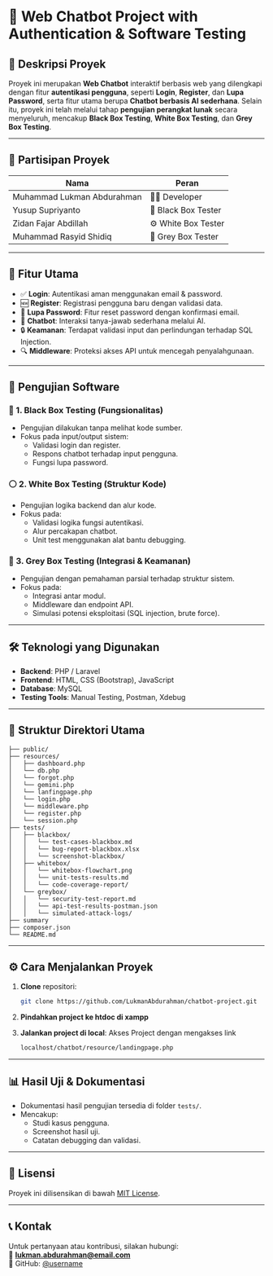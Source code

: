 # 💬 Web Chatbot Project with Authentication & Software Testing

## 📌 Deskripsi Proyek

Proyek ini merupakan **Web Chatbot** interaktif berbasis web yang dilengkapi dengan fitur **autentikasi pengguna**, seperti **Login**, **Register**, dan **Lupa Password**, serta fitur utama berupa **Chatbot berbasis AI sederhana**. Selain itu, proyek ini telah melalui tahap **pengujian perangkat lunak** secara menyeluruh, mencakup **Black Box Testing**, **White Box Testing**, dan **Grey Box Testing**.

---

## 👥 Partisipan Proyek

| Nama                          | Peran                |
|-------------------------------|----------------------|
| Muhammad Lukman Abdurahman    | 👨‍💻 Developer         |
| Yusup Supriyanto              | 🧪 Black Box Tester  |
| Zidan Fajar Abdillah          | ⚙️ White Box Tester  |
| Muhammad Rasyid Shidiq        | 🧩 Grey Box Tester   |

---

## 🚀 Fitur Utama

- ✅ **Login**: Autentikasi aman menggunakan email & password.
- 🆕 **Register**: Registrasi pengguna baru dengan validasi data.
- 🔁 **Lupa Password**: Fitur reset password dengan konfirmasi email.
- 🤖 **Chatbot**: Interaksi tanya-jawab sederhana melalui AI.
- 🔒 **Keamanan**: Terdapat validasi input dan perlindungan terhadap SQL Injection.
- 🔍 **Middleware**: Proteksi akses API untuk mencegah penyalahgunaan.

---

## 🧪 Pengujian Software

### 🔲 1. Black Box Testing (Fungsionalitas)

- Pengujian dilakukan tanpa melihat kode sumber.
- Fokus pada input/output sistem:
  - Validasi login dan register.
  - Respons chatbot terhadap input pengguna.
  - Fungsi lupa password.

### ⚪ 2. White Box Testing (Struktur Kode)

- Pengujian logika backend dan alur kode.
- Fokus pada:
  - Validasi logika fungsi autentikasi.
  - Alur percakapan chatbot.
  - Unit test menggunakan alat bantu debugging.

### 🔳 3. Grey Box Testing (Integrasi & Keamanan)

- Pengujian dengan pemahaman parsial terhadap struktur sistem.
- Fokus pada:
  - Integrasi antar modul.
  - Middleware dan endpoint API.
  - Simulasi potensi eksploitasi (SQL injection, brute force).

---

## 🛠️ Teknologi yang Digunakan

- **Backend**: PHP / Laravel
- **Frontend**: HTML, CSS (Bootstrap), JavaScript
- **Database**: MySQL
- **Testing Tools**: Manual Testing, Postman, Xdebug
---

## 📂 Struktur Direktori Utama

```
├── public/
├── resources/
│   ├── dashboard.php
│   └── db.php
│   └── forgot.php
│   └── gemini.php
│   └── lanfingpage.php
│   └── login.php
│   └── middleware.php
│   └── register.php
│   └── session.php
├── tests/
│   ├── blackbox/
│   │   └── test-cases-blackbox.md
│   │   └── bug-report-blackbox.xlsx
│   │   └── screenshot-blackbox/
│   ├── whitebox/
│   │   └── whitebox-flowchart.png
│   │   └── unit-tests-results.md
│   │   └── code-coverage-report/
│   └── greybox/
│   │   └── security-test-report.md
│   │   └── api-test-results-postman.json
│   │   └── simulated-attack-logs/
├── summary
├── composer.json
└── README.md
```

---

## ⚙️ Cara Menjalankan Proyek

1. **Clone** repositori:
   ```bash
   git clone https://github.com/LukmanAbdurahman/chatbot-project.git
   ```

2. **Pindahkan project ke htdoc di xampp**

3. **Jalankan project di local**:
   Akses Project dengan mengakses link
   ```bash
   localhost/chatbot/resource/landingpage.php
   ```

---

## 📊 Hasil Uji & Dokumentasi

- Dokumentasi hasil pengujian tersedia di folder `tests/`.
- Mencakup:
  - Studi kasus pengguna.
  - Screenshot hasil uji.
  - Catatan debugging dan validasi.

---

## 📃 Lisensi

Proyek ini dilisensikan di bawah [MIT License](LICENSE).

---

## 📞 Kontak

Untuk pertanyaan atau kontribusi, silakan hubungi:  
📧 **lukman.abdurahman@email.com**  
🔗 GitHub: [@username](https://github.com/LukmanAbdurahman)
